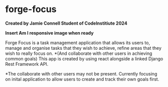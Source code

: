 # forge-focus
**Created by Jamie Connell Student of CodeInstitiute 2024**


**Insert Am I responsive image when ready**

Forge Focus is a task management application that allows its users to, manage and organise tasks that they wish to achieve, refine areas that they wish to really focus on. *(And collaborate with other users in achieving common goals)
This app is created by using react alongside a linked Django Rest Framework API.

*The collaborate with other users may not be present. Currently focusing on inital application to allow users to create and track their own goals first.

